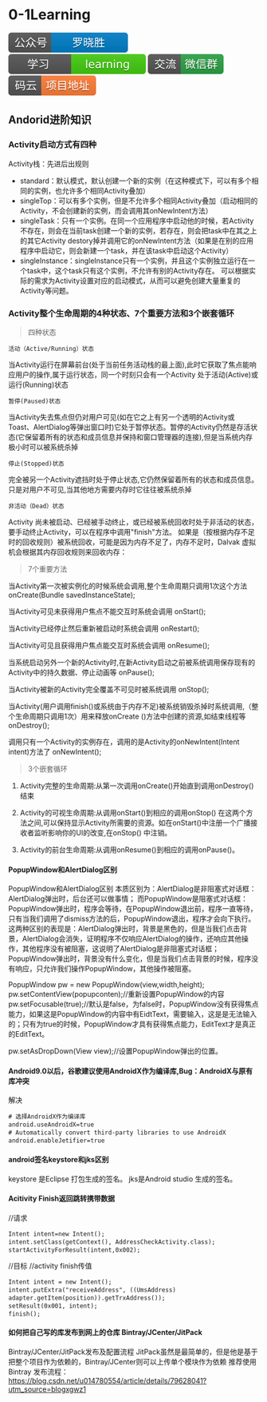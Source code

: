 # 0-1Learning

![alt text](../../static/common/svg/luoxiaosheng.svg "公众号")
![alt text](../../static/common/svg/luoxiaosheng_learning.svg "学习")
![alt text](../../static/common/svg/luoxiaosheng_wechat.svg "微信")
![alt text](../../static/common/svg/luoxiaosheng_gitee.svg "码云")

## Andorid进阶知识

### Activity启动方式有四种
Activity栈：先进后出规则

* standard：默认模式，默认创建一个新的实例（在这种模式下，可以有多个相同的实例，也允许多个相同Activity叠加）
* singleTop：可以有多个实例，但是不允许多个相同Activity叠加（启动相同的Activity，不会创建新的实例，而会调用其onNewIntent方法）
* singleTask：只有一个实例。在同一个应用程序中启动他的时候，若Activity不存在，则会在当前task创建一个新的实例，若存在，则会把task中在其之上的其它Activity destory掉并调用它的onNewIntent方法（如果是在别的应用程序中启动它，则会新建一个task，并在该task中启动这个Activity）
* singleInstance：singleInstance只有一个实例，并且这个实例独立运行在一个task中，这个task只有这个实例，不允许有别的Activity存在。
可以根据实际的需求为Activity设置对应的启动模式，从而可以避免创建大量重复的Activity等问题。

### Activity整个生命周期的4种状态、7个重要方法和3个嵌套循环

>四种状态

    活动（Active/Running）状态
当Activity运行在屏幕前台(处于当前任务活动栈的最上面),此时它获取了焦点能响应用户的操作,属于运行状态，同一个时刻只会有一个Activity 处于活动(Active)或运行(Running)状态

    暂停(Paused)状态
当Activity失去焦点但仍对用户可见(如在它之上有另一个透明的Activity或Toast、AlertDialog等弹出窗口时)它处于暂停状态。暂停的Activity仍然是存活状态(它保留着所有的状态和成员信息并保持和窗口管理器的连接),但是当系统内存极小时可以被系统杀掉

    停止(Stopped)状态
完全被另一个Activity遮挡时处于停止状态,它仍然保留着所有的状态和成员信息。只是对用户不可见,当其他地方需要内存时它往往被系统杀掉

    非活动（Dead）状态
Activity 尚未被启动、已经被手动终止，或已经被系统回收时处于非活动的状态，要手动终止Activity，可以在程序中调用"finish"方法。
如果是（按根据内存不足时的回收规则）被系统回收，可能是因为内存不足了，内存不足时，Dalvak 虚拟机会根据其内存回收规则来回收内存：

>7个重要方法

当Activity第一次被实例化的时候系统会调用,整个生命周期只调用1次这个方法
      onCreate(Bundle savedInstanceState);

当Activity可见未获得用户焦点不能交互时系统会调用
      onStart();

当Activity已经停止然后重新被启动时系统会调用
      onRestart();

当Activity可见且获得用户焦点能交互时系统会调用
      onResume();

当系统启动另外一个新的Activity时,在新Activity启动之前被系统调用保存现有的Activity中的持久数据、停止动画等
      onPause();

当Activity被新的Activity完全覆盖不可见时被系统调用
      onStop();

当Activity(用户调用finish()或系统由于内存不足)被系统销毁杀掉时系统调用,（整个生命周期只调用1次）用来释放onCreate ()方法中创建的资源,如结束线程等
      onDestroy();

调用只有一个Activity的实例存在，调用的是Activity的onNewIntent(Intent intent)方法了
	onNewIntent();


>3个嵌套循环
1. Activity完整的生命周期:从第一次调用onCreate()开始直到调用onDestroy()结束

2. Activity的可视生命周期:从调用onStart()到相应的调用onStop()
在这两个方法之间,可以保持显示Activity所需要的资源。如在onStart()中注册一个广播接收者监听影响你的UI的改变,在onStop() 中注销。

3. Activity的前台生命周期:从调用onResume()到相应的调用onPause()。


#### PopupWindow和AlertDialog区别
PopupWindow和AlertDialog区别
 本质区别为：AlertDialog是非阻塞式对话框：AlertDialog弹出时，后台还可以做事情；
 而PopupWindow是阻塞式对话框：PopupWindow弹出时，程序会等待，在PopupWindow退出前，程序一直等待，只有当我们调用了dismiss方法的后，PopupWindow退出，程序才会向下执行。
这两种区别的表现是：AlertDialog弹出时，背景是黑色的，但是当我们点击背景，AlertDialog会消失，证明程序不仅响应AlertDialog的操作，还响应其他操作，其他程序没有被阻塞，这说明了AlertDialog是非阻塞式对话框；
PopupWindow弹出时，背景没有什么变化，但是当我们点击背景的时候，程序没有响应，只允许我们操作PopupWindow，其他操作被阻塞。

PopupWindow pw = new PopupWindow(view,width,height);
pw.setContentView(popupconten);//重新设置PopupWindow的内容
pw.setFocusable(true);//默认是false，为false时，PopupWindow没有获得焦点能力，如果这是PopupWindow的内容中有EidtText，需要输入，这是是无法输入的；只有为true的时候，PopupWindow才具有获得焦点能力，EditText才是真正的EditText。

pw.setAsDropDown(View view);//设置PopupWindow弹出的位置。


#### Android9.0以后，谷歌建议使用AndroidX作为编译库,Bug：AndroidX与原有库冲突
解决
~~~~
# 选择AndroidX作为编译库
android.useAndroidX=true
# Automatically convert third-party libraries to use AndroidX
android.enableJetifier=true
~~~~

#### android签名keystore和jks区别
keystore 是Eclipse 打包生成的签名。
jks是Android studio 生成的签名。


#### Acitivity Finish返回跳转携带数据
//请求
~~~~
Intent intent=new Intent();
intent.setClass(getContext(), AddressCheckActivity.class);
startActivityForResult(intent,0x002);
~~~~

//目标
//activity finish传值
~~~~
Intent intent = new Intent();
intent.putExtra("receiveAddress", ((UmsAddress) adapter.getItem(position)).getTrxAddress());
setResult(0x001, intent);
finish();
~~~~

#### 如何把自己写的库发布到网上的仓库 Bintray/JCenter/JitPack
Bintray/JCenter/JitPack发布及配置流程
JitPack虽然是最简单的，但是他是基于把整个项目作为依赖的，Bintray/JCenter则可以上传单个模块作为依赖
推荐使用Bintray
发布流程：https://blog.csdn.net/u014780554/article/details/79628041?utm_source=blogxgwz1